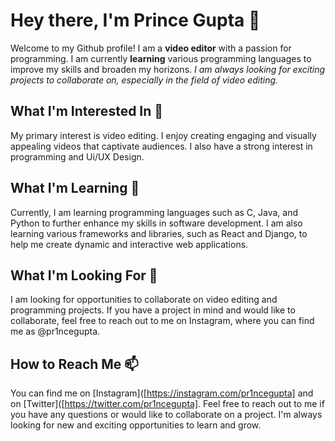 # Hey there, I'm Prince Gupta 👋
Welcome to my Github profile! I am a **video editor** with a passion for programming. I am currently **learning** various programming languages to improve my skills and broaden my horizons. *I am always looking for exciting projects to collaborate on, especially in the field of video editing.*

## What I'm Interested In 👀
My primary interest is video editing. I enjoy creating engaging and visually appealing videos that captivate audiences. I also have a strong interest in programming and Ui/UX Design.

## What I'm Learning 🌱
Currently, I am learning programming languages such as C, Java, and Python to further enhance my skills in software development. I am also learning various frameworks and libraries, such as React and Django, to help me create dynamic and interactive web applications.

## What I'm Looking For 💞️
I am looking for opportunities to collaborate on video editing and programming projects. If you have a project in mind and would like to collaborate, feel free to reach out to me on Instagram, where you can find me as @pr1ncegupta.

## How to Reach Me 📫
You can find me on [Instagram]([https://instagram.com/pr1ncegupta] and on [Twitter]([https://twitter.com/pr1ncegupta]. Feel free to reach out to me if you have any questions or would like to collaborate on a project. I'm always looking for new and exciting opportunities to learn and grow.





